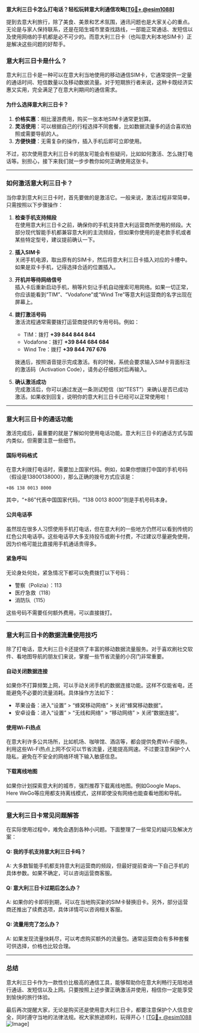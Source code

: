 **意大利三日卡怎么打电话？轻松玩转意大利通信攻略[[TG💪+ @esim1088](https://t.me/s/esim1088)]**

提到去意大利旅行，除了美食、美景和艺术氛围，通讯问题也是大家关心的重点。无论是与家人保持联系，还是在陌生城市里查找路线，一部能正常通话、发短信以及使用网络的手机都是必不可少的。而意大利三日卡（也叫意大利本地SIM卡）正是解决这些问题的好帮手。

### 意大利三日卡是什么？

意大利三日卡是一种可以在意大利当地使用的移动通信SIM卡，它通常提供一定量的通话时间、短信数量以及移动数据流量。对于短期旅行者来说，这种卡既经济实惠又实用，完全满足了在意大利期间的通信需求。

#### 为什么选择意大利三日卡？
1. **价格实惠**：相比漫游费用，购买一张本地SIM卡通常更划算。
2. **灵活使用**：可以根据自己的行程选择不同套餐，比如数据流量多的适合喜欢拍照或需要导航的人。
3. **方便快捷**：无需复杂的操作，插入手机后即可立即使用。

不过，初次使用意大利三日卡的朋友可能会有些疑问，比如如何激活、怎么拨打电话等。别担心，接下来我们就一步步教你如何正确使用这张卡。

---

### 如何激活意大利三日卡？

当你拿到意大利三日卡时，首先要做的是激活它。一般来说，激活过程非常简单，只需按照以下步骤操作：

1. **检查手机支持频段**  
   在使用意大利三日卡之前，确保你的手机支持意大利运营商所使用的频段。大部分现代智能手机都兼容意大利的主流频段，但如果你使用的是老款手机或者某些特定型号，建议提前确认一下。

2. **插入SIM卡**  
   关闭手机电源，取出原有的SIM卡，然后将意大利三日卡插入对应的卡槽中。如果是双卡手机，记得选择合适的位置插入。

3. **开机并等待网络信号**  
   插入卡后重新启动手机，稍等片刻让手机自动搜索可用网络。如果一切正常，你应该能看到“TIM”、“Vodafone”或“Wind Tre”等意大利运营商的名字出现在屏幕上。

4. **拨打激活号码**  
   激活流程通常需要拨打运营商提供的专用号码。例如：
   - TIM：拨打 **+39 844 844 844**
   - Vodafone：拨打 **+39 844 684 684**
   - Wind Tre：拨打 **+39 844 767 676**
   
   拨通后，按照语音提示完成激活。有的时候，系统会要求输入SIM卡背面标注的激活码（Activation Code），请务必仔细核对后再输入。

5. **确认激活成功**  
   完成激活后，你可以通过发送一条测试短信（如“TEST”）来确认是否已成功激活。如果收到回复，说明你的意大利三日卡已经可以正常使用啦！

---

### 意大利三日卡的通话功能

激活完成后，最重要的就是了解如何使用电话功能。意大利三日卡的通话方式与国内类似，但需要注意一些细节。

#### 国际号码格式
在意大利拨打电话时，需要加上国家代码。例如，如果你想拨打中国的手机号码（假设是13800138000），那么正确的拨号方式应该是：
```
+86 138 0013 8000
```
其中，“+86”代表中国国家代码，“138 0013 8000”则是手机号码本身。

#### 公共电话亭
虽然现在很多人习惯使用手机打电话，但在意大利的一些地方仍然可以看到传统的红色公共电话亭。这些电话亭大多支持投币或刷卡付费，不过建议尽量避免使用，因为价格可能比直接用手机通话贵得多。

#### 紧急呼叫
无论身处何处，紧急情况下都可以免费拨打以下号码：
- 警察（Polizia）：113
- 医疗急救（118）
- 消防队（115）

这些号码不需要任何额外费用，可以直接拨打。

---

### 意大利三日卡的数据流量使用技巧

除了打电话，意大利三日卡还提供了丰富的移动数据流量服务。对于喜欢刷社交软件、看地图导航的朋友们来说，掌握一些节省流量的小窍门非常重要。

#### 自动关闭数据连接
如果你不打算频繁上网，可以手动关闭手机的数据连接功能。这样不仅能省电，还能避免不必要的流量消耗。具体操作方法如下：
- 苹果设备：进入“设置” > “蜂窝移动网络” > 关闭“蜂窝移动数据”。
- 安卓设备：进入“设置” > “无线和网络” > “移动网络” > 关闭“数据连接”。

#### 使用Wi-Fi热点
在意大利许多公共场所，比如机场、咖啡馆、酒店等，都会提供免费Wi-Fi服务。利用这些Wi-Fi热点上网不仅可以节省流量，还能提高网速。不过要注意保护个人隐私，避免在不安全的网络环境下输入敏感信息。

#### 下载离线地图
如果你计划探索意大利的城市，强烈推荐下载离线地图。例如Google Maps、Here WeGo等应用都支持离线模式，这样即使没有网络也能查看地图和导航。

---

### 意大利三日卡常见问题解答

在实际使用过程中，难免会遇到各种小问题。下面整理了一些常见的疑问及解决方案：

#### Q: 我的手机支持意大利三日卡吗？
A: 大多数智能手机都支持意大利运营商的频段，但最好提前查询一下自己手机的具体参数。如果不确定，可以咨询运营商客服。

#### Q: 意大利三日卡过期后怎么办？
A: 如果你的卡即将到期，可以在当地购买新的SIM卡替换旧卡。另外，部分运营商还推出了续费选项，具体详情可以咨询相关客服。

#### Q: 流量用完了怎么办？
A: 如果发现流量快耗尽，可以考虑购买额外的流量包。通常运营商会有多种套餐可供选择，价格也比较合理。

---

### 总结

意大利三日卡作为一款性价比极高的通信工具，能够帮助你在意大利畅行无阻地进行通话、发短信以及上网。只要按照上述步骤正确激活并使用，相信你一定能享受到愉快的旅行体验。

最后再次提醒大家，无论是购买还是使用意大利三日卡，都要注意保护个人信息安全，同时遵守当地的法律法规。祝大家旅途顺利，玩得开心！[[TG💪+ @esim1088](https://t.me/s/esim1088) ![Image](https://i.postimg.cc/4NQfJmqS/Snipaste-2025-05-13-00-14-12.png)]